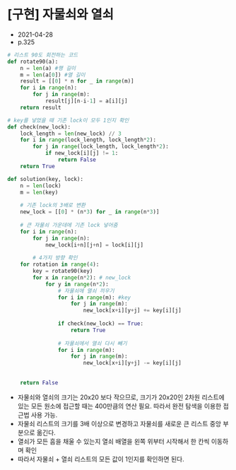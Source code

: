 # [구현] 자물쇠와 열쇠

- 2021-04-28
- p.325

```python
# 리스트 90도 회전하는 코드
def rotate90(a):
    n = len(a) #행 길이
    m = len(a[0]) #열 길이
    result = [[0] * n for _ in range(m)]
    for i in range(n):
        for j in range(m):
            result[j][n-i-1] = a[i][j]
    return result

# key를 넣었을 때 기존 lock이 모두 1인지 확인
def check(new_lock):
    lock_length = len(new_lock) // 3
    for i in range(lock_length, lock_length*2):
        for j in range(lock_length, lock_length*2):
            if new_lock[i][j] != 1:
                return False
    return True

def solution(key, lock):
    n = len(lock)
    m = len(key)
    
    # 기존 lock의 3배로 변환
    new_lock = [[0] * (n*3) for _ in range(n*3)]
    
    # 큰 자물쇠 가운데에 기존 lock 넣어줌
    for i in range(n):
        for j in range(n):
            new_lock[i+n][j+n] = lock[i][j]
    
		# 4가지 방향 확인
    for rotation in range(4):
        key = rotate90(key)
        for x in range(n*2): # new_lock
            for y in range(n*2):
                # 자물쇠에 열쇠 끼우기
                for i in range(m): #key
                    for j in range(m):
                        new_lock[x+i][y+j] += key[i][j]
                
                if check(new_lock) == True:
                    return True
                
                # 자물쇠에서 열쇠 다시 빼기
                for i in range(m):
                    for j in range(m):
                        new_lock[x+i][y+j] -= key[i][j]
        
    
    return False
```

- 자물쇠와 열쇠의 크기는 20x20 보다 작으므로, 크기가 20x20인 2차원 리스트에 있는 모든 원소에 접근할 때는 400만큼의 연산 필요. 따라서 완전 탐색을 이용한 접근법 사용 가능.
- 자물쇠 리스트의 크기를 3배 이상으로 변경하고 자물쇠를 새로운 큰 리스트 중앙 부분으로 옮긴다.
- 열쇠가 모든 흠을 채울 수 있는지 열쇠 배열을 왼쪽 위부터 시작해서 한 칸씩 이동하며 확인
- 따라서 자물쇠 + 열쇠 리스트의 모든 값이 1인지를 확인하면 된다.
